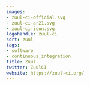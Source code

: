 ```yaml
---
images:
- zuul-ci-official.svg
- zuul-ci-ar21.svg
- zuul-ci-icon.svg
logohandle: zuul-ci
sort: zuul
tags:
- software
- continuous_integration
title: Zuul
twitter: ZuulCI
website: https://zuul-ci.org/
---
```

